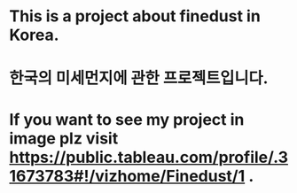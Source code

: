 # This is a project about finedust in Korea.
# 한국의 미세먼지에 관한 프로젝트입니다.
# If you want to see my project in image plz visit https://public.tableau.com/profile/.31673783#!/vizhome/Finedust/1 .
